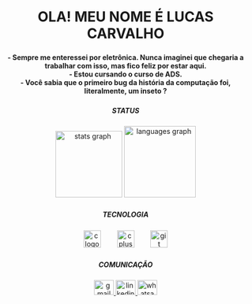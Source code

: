 <h1 align="center">OLA! MEU NOME É LUCAS CARVALHO</h1>

###

<h4 align="center">- Sempre me enteressei por eletrônica. Nunca imaginei que chegaria a trabalhar com isso, mas fico feliz por estar aqui.<br>- Estou cursando o curso de ADS.<br>- Você sabia que o primeiro bug da história da computação foi, literalmente, um inseto ?</h4>

###

<h5 align="center">STATUS</h5>

###

<div align="center">
  <img src="https://github-readme-stats.vercel.app/api?username=carvalho484&hide_title=true&hide_rank=false&show_icons=false&include_all_commits=true&count_private=true&disable_animations=false&theme=radical&locale=pt-br&hide_border=true&order=1" height="135" alt="stats graph"  />
  <img src="https://github-readme-stats.vercel.app/api/top-langs?username=carvalho484&locale=pt-br&hide_title=true&layout=compact&card_width=320&langs_count=5&theme=radical&hide_border=true&order=2" height="145" alt="languages graph"  />
</div>

###

<h5 align="center">TECNOLOGIA</h5>

###

<div align="center">
  <img src="https://cdn.jsdelivr.net/gh/devicons/devicon/icons/c/c-original.svg" height="35" alt="c logo"  />
  <img width="25" />
  <img src="https://cdn.jsdelivr.net/gh/devicons/devicon/icons/cplusplus/cplusplus-original.svg" height="35" alt="cplusplus logo"  />
  <img width="25" />
  <img src="https://cdn.jsdelivr.net/gh/devicons/devicon/icons/git/git-original.svg" height="35" alt="git logo"  />
</div>

###

<h5 align="center">COMUNICAÇÃO</h5>

###

<div align="center">
  <a href="https://mail.google.com/mail/?view=cm&to=lucascarvalhoptc09@gmail.com" target="_blank">
    <img src="https://raw.githubusercontent.com/maurodesouza/profile-readme-generator/master/src/assets/icons/social/gmail/default.svg" width="40" height="30" alt="gmail logo"  />
  </a>
  <a href="https://www.linkedin.com/in/lucas-carvalho-13301634a" target="_blank">
    <img src="https://raw.githubusercontent.com/maurodesouza/profile-readme-generator/master/src/assets/icons/social/linkedin/default.svg" width="40" height="30" alt="linkedin logo"  />
  </a>
  <a href="https://wa.me/5534998029247" target="_blank">
    <img src="https://raw.githubusercontent.com/maurodesouza/profile-readme-generator/master/src/assets/icons/social/whatsapp/default.svg" width="40" height="30" alt="whatsapp logo"  />
  </a>
</div>

###
